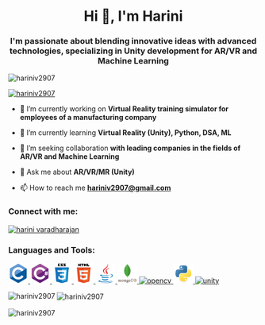 <h1 align="center">Hi 👋, I'm Harini</h1>
<h3 align="center">I'm passionate about blending innovative ideas with advanced technologies, specializing in Unity development for AR/VR and Machine Learning</h3>

<p align="left"> <img src="https://komarev.com/ghpvc/?username=hariniv2907&label=Profile%20views&color=0e75b6&style=flat" alt="hariniv2907" /> </p>

<p align="left"> <a href="https://github.com/ryo-ma/github-profile-trophy"><img src="https://github-profile-trophy.vercel.app/?username=hariniv2907" alt="hariniv2907" /></a> </p>

- 🔭 I’m currently working on **Virtual Reality training simulator for employees of a manufacturing company**

- 🌱 I’m currently learning **Virtual Reality (Unity), Python, DSA, ML**

- 👯 I’m seeking collaboration **with leading companies in the fields of AR/VR and Machine Learning**

- 💬 Ask me about **AR/VR/MR (Unity)**

- 📫 How to reach me **hariniv2907@gmail.com**

<h3 align="left">Connect with me:</h3>
<p align="left">
<a href="https://linkedin.com/in/harini varadharajan" target="blank"><img align="center" src="https://raw.githubusercontent.com/rahuldkjain/github-profile-readme-generator/master/src/images/icons/Social/linked-in-alt.svg" alt="harini varadharajan" height="30" width="40" /></a>
</p>

<h3 align="left">Languages and Tools:</h3>
<p align="left"> <a href="https://www.cprogramming.com/" target="_blank" rel="noreferrer"> <img src="https://raw.githubusercontent.com/devicons/devicon/master/icons/c/c-original.svg" alt="c" width="40" height="40"/> </a> <a href="https://www.w3schools.com/cs/" target="_blank" rel="noreferrer"> <img src="https://raw.githubusercontent.com/devicons/devicon/master/icons/csharp/csharp-original.svg" alt="csharp" width="40" height="40"/> </a> <a href="https://www.w3schools.com/css/" target="_blank" rel="noreferrer"> <img src="https://raw.githubusercontent.com/devicons/devicon/master/icons/css3/css3-original-wordmark.svg" alt="css3" width="40" height="40"/> </a> <a href="https://www.w3.org/html/" target="_blank" rel="noreferrer"> <img src="https://raw.githubusercontent.com/devicons/devicon/master/icons/html5/html5-original-wordmark.svg" alt="html5" width="40" height="40"/> </a> <a href="https://www.java.com" target="_blank" rel="noreferrer"> <img src="https://raw.githubusercontent.com/devicons/devicon/master/icons/java/java-original.svg" alt="java" width="40" height="40"/> </a> <a href="https://www.mongodb.com/" target="_blank" rel="noreferrer"> <img src="https://raw.githubusercontent.com/devicons/devicon/master/icons/mongodb/mongodb-original-wordmark.svg" alt="mongodb" width="40" height="40"/> </a> <a href="https://opencv.org/" target="_blank" rel="noreferrer"> <img src="https://www.vectorlogo.zone/logos/opencv/opencv-icon.svg" alt="opencv" width="40" height="40"/> </a> <a href="https://www.python.org" target="_blank" rel="noreferrer"> <img src="https://raw.githubusercontent.com/devicons/devicon/master/icons/python/python-original.svg" alt="python" width="40" height="40"/> </a> <a href="https://unity.com/" target="_blank" rel="noreferrer"> <img src="https://www.vectorlogo.zone/logos/unity3d/unity3d-icon.svg" alt="unity" width="40" height="40"/> </a> </p>

<p><img align="left" src="https://github-readme-stats.vercel.app/api/top-langs?username=hariniv2907&show_icons=true&locale=en&layout=compact" alt="hariniv2907" /></p>

<p>&nbsp;<img align="center" src="https://github-readme-stats.vercel.app/api?username=hariniv2907&show_icons=true&locale=en" alt="hariniv2907" /></p>

<p><img align="center" src="https://github-readme-streak-stats.herokuapp.com/?user=hariniv2907&" alt="hariniv2907" /></p>
